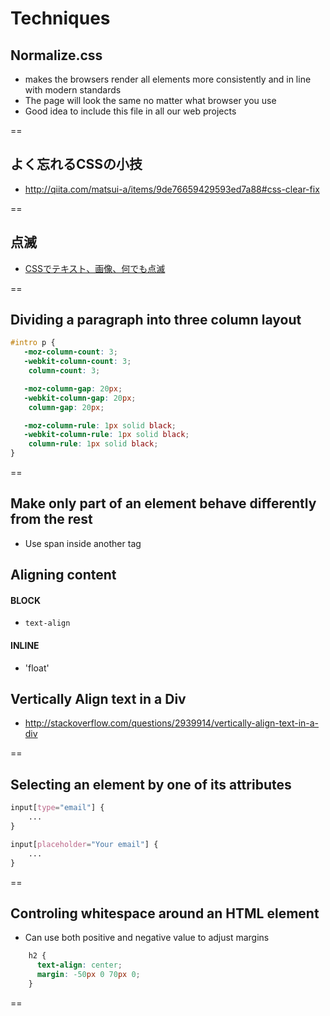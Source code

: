 # Techniques

## Normalize.css
- makes the browsers render all elements more consistently and in line with modern standards
- The page will look the same no matter what browser you use
- Good idea to include this file in all our web projects

==

## よく忘れるCSSの小技
- http://qiita.com/matsui-a/items/9de76659429593ed7a88#css-clear-fix

==

## 点滅
- [CSSでテキスト、画像、何でも点滅](http://www.will-hp.com/wpblog/web/72/)

==

## Dividing a paragraph into three column layout

```css
#intro p {
   -moz-column-count: 3;
   -webkit-column-count: 3;
    column-count: 3;

   -moz-column-gap: 20px;
   -webkit-column-gap: 20px;
    column-gap: 20px;

   -moz-column-rule: 1px solid black;
   -webkit-column-rule: 1px solid black;
    column-rule: 1px solid black;
}  

```

==

## Make only part of an element behave differently from the rest
- Use span inside another tag

## Aligning content
#### BLOCK
- `text-align` 

#### INLINE
- 'float'

## Vertically Align text in a Div
- http://stackoverflow.com/questions/2939914/vertically-align-text-in-a-div

==

## Selecting an element by one of its attributes
```css
input[type="email"] {
    ...
}

input[placeholder="Your email"] {
    ...
}
```

==

## Controling whitespace around an HTML element
- Can use both positive and negative value to adjust margins

```css
    h2 {
      text-align: center;
      margin: -50px 0 70px 0;
    }
```

==

